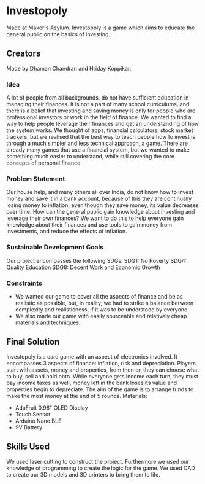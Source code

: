 # Investopoly
Made at Maker's Asylum. Investopoly is a game which aims to educate the general public on the basics of investing.
## Creators
Made by Dhaman Chandran and Hriday Koppikar.

### Idea
A lot of people from all backgrounds, do not have sufficient education in managing their finances. It is not a part of many school curriculums, and there is a belief that investing and saving money is only for people who are professional investors or work in the field of finance.
We wanted to find a way to help people leverage their finances and get an understanding of how the system works. We thought of apps, financial calculators, stock market trackers, but we realised that the best way to teach people how to invest is through a much simpler and less technical approach, a game. There are already many games that use a financial system, but we wanted to make something much easier to understand, while still covering the core concepts of personal finance.

### Problem Statement
Our house help, and many others all over India, do not know how to invest money and save it in a bank account, because of this they are continually losing money to inflation, even though they save money, its value decreases over time. How can the general public gain knowledge about investing and leverage their own finances? We want to do this to help everyone gain knowledge about their finances and use tools to gain money from investments, and reduce the effects of inflation.

### Sustainable Development Goals
Our project encompasses the following SDGs:
  SDG1: No Poverty
  SDG4: Quality Education
  SDG8: Decent Work and Economic Growth
 
 ### Constraints
 - We wanted our game to cover all the aspects of finance and be as realistic as possible, but, in reality, we had to strike a balance between complexity and realisticness, if it was to be understood by everyone.
 - We also made our game with easily sourceable and relatively cheap materials and techniques.
 
 ## Final Solution
 Investopoly is a card game with an aspect of electronics involved. It  encompasses 3 aspects of finance: inflation, risk and depreciation.
Players start with assets, money and properties, from then on they can choose what to buy, sell and hold onto. While everyone gets income each turn, they must pay income taxes as well, money left in the bank loses its value and properties begin to depreciate.
The aim of the game is to arrange funds to make the most money at the end of 5 rounds.
Materials:
 - AdaFruit 0.96" OLED Display
 - Touch Sensor
 - Arduino Nano BLE
 - 9V Battery

## Skills Used
We used laser cutting to construct the project. Furthermore we used our knowledge of programming to create the logic for the game. We used CAD to create our 3D models and 3D printers to bring them to life.

